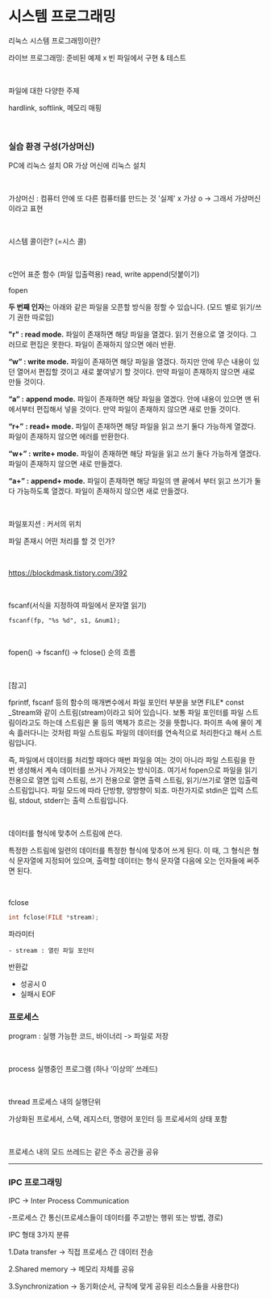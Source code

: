 # 시스템 프로그래밍

리눅스 시스템 프로그래밍이란?

라이브 프로그래밍: 준비된 예제 x 빈 파일에서 구현 & 테스트

<br>

파일에 대한 다양한 주제 

hardlink, softlink, 메모리 매핑

<br>

### 실습 환경 구성(가상머신)

PC에 리눅스 설치 OR 가상 머신에 리눅스 설치

<br>

가상머신 : 컴퓨터 안에 또 다른 컴퓨터를 만드는 것 '실제' x 가상 o -> 그래서 가상머신이라고 표현

<br>

시스템 콜이란? (=시스 콜)

<br>

c언어 표준 함수 (파일 입출력용) read, write append(덧붙이기)

fopen

**두 번째 인자**는 아래와 같은 파일을 오픈할 방식을 정할 수 있습니다. (모드 별로 읽기/쓰기 권한 따로임)



**"r" : read mode.** 파일이 존재하면 해당 파일을 열겠다. 읽기 전용으로 열 것이다. 그러므로 편집은 못한다. 파일이 존재하지 않으면 에러 반환.

**“w” : write mode.** 파일이 존재하면 해당 파일을 열겠다. 하지만 안에 무슨 내용이 있던 열어서 편집할 것이고 새로 붙여넣기 할 것이다. 만약 파일이 존재하지 않으면 새로 만들 것이다.

**“a” :** **append mode.** 파일이 존재하면 해당 파일을 열겠다. 안에 내용이 있으면 맨 뒤에서부터 편집해서 넣을 것이다. 만약 파일이 존재하지 않으면 새로 만들 것이다.

**“r+”** **:** **read+ mode.** 파일이 존재하면 해당 파일을 읽고 쓰기 둘다 가능하게 열겠다. 파일이 존재하지 않으면 에러를 반환한다.

**“w+” :** **write+ mode.** 파일이 존재하면 해당 파일을 읽고 쓰기 둘다 가능하게 열겠다. 파일이 존재하지 않으면 새로 만들겠다.

**“a+” :** **append+ mode.** 파일이 존재하면 해당 파일의 맨 끝에서 부터 읽고 쓰기가 둘다 가능하도록 열겠다. 파일이 존재하지 않으면 새로 만들겠다.

<br>

파일포지션 : 커서의 위치

파일 존재시 어떤 처리를 할 것 인가?

<br>

https://blockdmask.tistory.com/392 

<br>

fscanf(서식을 지정하여 파일에서 문자열 읽기)

```
fscanf(fp, "%s %d", s1, &num1);
```

<br>

fopen() -> fscanf() -> fclose() 순의 흐름

<br>

[참고]

fprintf, fscanf 등의 함수의 매개변수에서 파일 포인터 부분을 보면 FILE* const _Stream와 같이 스트림(stream)이라고 되어 있습니다. 보통 파일 포인터를 파일 스트림이라고도 하는데 스트림은 물 등의 액체가 흐르는 것을 뜻합니다. 파이프 속에 물이 계속 흘러다니는 것처럼 파일 스트림도 파일의 데이터를 연속적으로 처리한다고 해서 스트림입니다.

즉, 파일에서 데이터를 처리할 때마다 매번 파일을 여는 것이 아니라 파일 스트림을 한 번 생성해서 계속 데이터를 쓰거나 가져오는 방식이죠. 여기서 fopen으로 파일을 읽기 전용으로 열면 입력 스트림, 쓰기 전용으로 열면 출력 스트림, 읽기/쓰기로 열면 입출력 스트림입니다. 파일 모드에 따라 단방향, 양방향이 되죠. 마찬가지로 stdin은 입력 스트림, stdout, stderr는 출력 스트림입니다.

<br>

데이터를 형식에 맞추어 스트림에 쓴다.

특정한 스트림에 일련의 데이터를 특정한 형식에 맞추어 쓰게 된다. 이 때, 그 형식은 형식 문자열에 지정되어 있으며, 출력할 데이터는 형식 문자열 다음에 오는 인자들에 써주면 된다.

<br>

fclose

```c
int fclose(FILE *stream);
```

파라미터

	- stream : 열린 파일 포인터

반환값

- 성공시 0
- 실패시 EOF







### 프로세스

program : 실행 가능한 코드, 바이너리    -> 파일로 저장

<br>

process 실행중인 프로그램 (하나 ‘이상의’ 쓰레드)

<br>

thread 프로세스 내의 실행단위

가상화된 프로세서, 스택, 레지스터, 명령어 포인터 등 프로세서의 상태 포함

<br>

프로세스 내의 모드 쓰레드는 같은 주소 공간을 공유





----

### IPC 프로그래밍

IPC -> Inter Process Communication

-프로세스 간 통신(프로세스들이 데이터를 주고받는 행위 또는 방법, 경로)


IPC 형태 3가지 분류

1.Data transfer -> 직접 프로세스 간 데이터 전송

2.Shared memory -> 메모리 자체를 공유

3.Synchronization -> 동기화(순서, 규칙에 맞게 공유된 리소스들을 사용한다)

